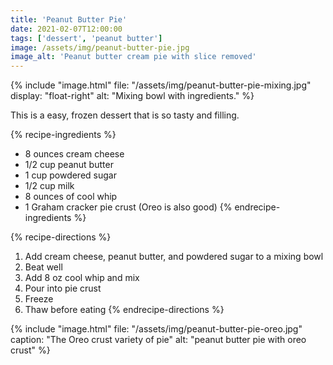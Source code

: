 ```yaml
---
title: 'Peanut Butter Pie'
date: 2021-02-07T12:00:00
tags: ['dessert', 'peanut butter']
image: /assets/img/peanut-butter-pie.jpg
image_alt: 'Peanut butter cream pie with slice removed'
---
```


{% include "image.html"
    file: "/assets/img/peanut-butter-pie-mixing.jpg"
    display: "float-right"
    alt: "Mixing bowl with ingredients."
%}

This is a easy, frozen dessert that is so tasty and filling.

{% recipe-ingredients %}
- 8 ounces cream cheese
- 1/2 cup peanut butter
- 1 cup powdered sugar
- 1/2 cup milk
- 8 ounces of cool whip
- 1 Graham cracker pie crust (Oreo is also good)
{% endrecipe-ingredients %}

{% recipe-directions %}
1. Add cream cheese, peanut butter, and powdered sugar to a mixing bowl
1. Beat well
1. Add 8 oz cool whip and mix
1. Pour into pie crust
1. Freeze
1. Thaw before eating
{% endrecipe-directions %}

{% include "image.html"
    file: "/assets/img/peanut-butter-pie-oreo.jpg"
    caption: "The Oreo crust variety of pie"
    alt: "peanut butter pie with oreo crust"
%}
